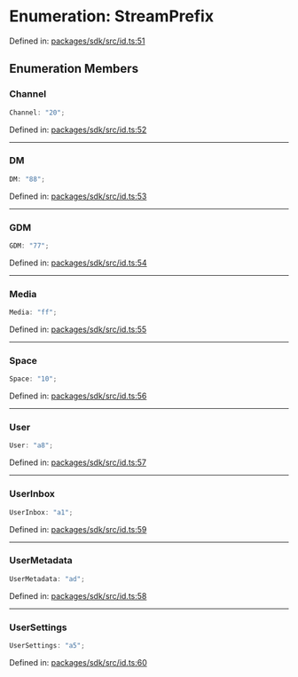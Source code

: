 # Enumeration: StreamPrefix

Defined in: [packages/sdk/src/id.ts:51](https://github.com/towns-protocol/towns/blob/0db1fd0ac7258e8db8cedfb6183e8eade8284fa1/packages/sdk/src/id.ts#L51)

## Enumeration Members

### Channel

```ts
Channel: "20";
```

Defined in: [packages/sdk/src/id.ts:52](https://github.com/towns-protocol/towns/blob/0db1fd0ac7258e8db8cedfb6183e8eade8284fa1/packages/sdk/src/id.ts#L52)

***

### DM

```ts
DM: "88";
```

Defined in: [packages/sdk/src/id.ts:53](https://github.com/towns-protocol/towns/blob/0db1fd0ac7258e8db8cedfb6183e8eade8284fa1/packages/sdk/src/id.ts#L53)

***

### GDM

```ts
GDM: "77";
```

Defined in: [packages/sdk/src/id.ts:54](https://github.com/towns-protocol/towns/blob/0db1fd0ac7258e8db8cedfb6183e8eade8284fa1/packages/sdk/src/id.ts#L54)

***

### Media

```ts
Media: "ff";
```

Defined in: [packages/sdk/src/id.ts:55](https://github.com/towns-protocol/towns/blob/0db1fd0ac7258e8db8cedfb6183e8eade8284fa1/packages/sdk/src/id.ts#L55)

***

### Space

```ts
Space: "10";
```

Defined in: [packages/sdk/src/id.ts:56](https://github.com/towns-protocol/towns/blob/0db1fd0ac7258e8db8cedfb6183e8eade8284fa1/packages/sdk/src/id.ts#L56)

***

### User

```ts
User: "a8";
```

Defined in: [packages/sdk/src/id.ts:57](https://github.com/towns-protocol/towns/blob/0db1fd0ac7258e8db8cedfb6183e8eade8284fa1/packages/sdk/src/id.ts#L57)

***

### UserInbox

```ts
UserInbox: "a1";
```

Defined in: [packages/sdk/src/id.ts:59](https://github.com/towns-protocol/towns/blob/0db1fd0ac7258e8db8cedfb6183e8eade8284fa1/packages/sdk/src/id.ts#L59)

***

### UserMetadata

```ts
UserMetadata: "ad";
```

Defined in: [packages/sdk/src/id.ts:58](https://github.com/towns-protocol/towns/blob/0db1fd0ac7258e8db8cedfb6183e8eade8284fa1/packages/sdk/src/id.ts#L58)

***

### UserSettings

```ts
UserSettings: "a5";
```

Defined in: [packages/sdk/src/id.ts:60](https://github.com/towns-protocol/towns/blob/0db1fd0ac7258e8db8cedfb6183e8eade8284fa1/packages/sdk/src/id.ts#L60)
